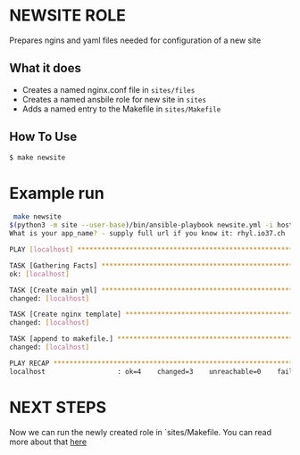 # NEWSITE ROLE

Prepares ngins and yaml files needed for configuration of a new site

## What it does

* Creates a named nginx.conf file in `sites/files`
* Creates a named ansbile role for new site in `sites`
* Adds a named entry to the Makefile in `sites/Makefile`

## How To Use

```bash
$ make newsite
```

# Example run

```bash
 make newsite
$(python3 -m site --user-base)/bin/ansible-playbook newsite.yml -i hosts
What is your app_name? - supply full url if you know it: rhyl.io37.ch

PLAY [localhost] **********************************************************************************************************************

TASK [Gathering Facts] ****************************************************************************************************************
ok: [localhost]

TASK [Create main yml] ****************************************************************************************************************
changed: [localhost]

TASK [Create nginx template] **********************************************************************************************************
changed: [localhost]

TASK [append to makefile.] ************************************************************************************************************
changed: [localhost]

PLAY RECAP ****************************************************************************************************************************
localhost                  : ok=4    changed=3    unreachable=0    failed=0    skipped=0    rescued=0    ignored=0
```

# NEXT STEPS

Now we can run the newly created role in `sites/Makefile. You can read more about that [here](/sites/README.md)
